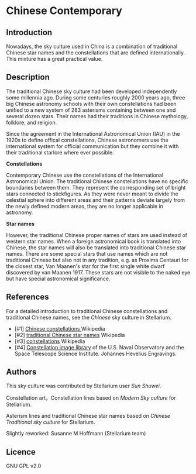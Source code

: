 # Chinese Contemporary

## Introduction

Nowadays, the sky culture used in China is a combination of traditional Chinese star names and the constellations that are defined internationally. This mixture has a great practical value.

## Description

The traditional Chinese sky culture had been developed independently some millennia ago. During some centuries roughly 2000 years ago, three big Chinese astronomy schools with their own constellations had been unified to a new system of 283 asterisms containing between one and several dozen stars. Their names had their traditions in Chinese mythology, folklore, and religion. 

Since the agreement in the International Astronomical Union (IAU) in the 1920s to define offical constellations, Chinese astronomers use the international system for official communication but they combine it with their traditional starlore where ever possible. 

**Constellations**

Contemporary Chinese use the constellations of the International Astronomical Union. The traditional Chinese constellations have no specific boundaries between them. They represent the corresponding set of bright stars connected to stickfigures. As they were never meant to divide the celestial sphere into different areas and their patterns deviate largely from the newly defined modern areas, they are no longer applicable in astronomy.

**Star names**

However, the traditional Chinese proper names of stars are used instead of western star names. When a foreign astronomical book is translated into Chinese, the star names will also be translated into traditional Chinese star names. There are some special stars that use names which are not traditional Chinese but also not in any tradition, e.g. as Proxima Centauri for the closest star, Van Maanen's star for the first single white dwarf discovered by van Maanen 1917. These stars are not visible to the naked eye but have special astronomical significance. 

## References

For a detailed introduction to traditional Chinese constellations and traditional Chinese names, see the _Chinese_ sky culture in Stellarium. 

- [#1]   [Chinese constellations ](http://en.wikipedia.org/wiki/Chinese_constellations) Wikipedia
- [#2]   [traditional Chinese star names](https://en.wikipedia.org/wiki/Traditional_Chinese_star_names) Wikipedia
- [#3]   [constellations](http://en.wikipedia.org/wiki/Constellation) Wikipedia
- [#4]   [Constellation image library](http://hubblesource.stsci.edu/sources/illustrations/constellations/) of the U.S. Naval Observatory and the Space Telescope Science Institute. Johannes Hevelius Engravings.

## Authors

This sky culture was contributed by Stellarium user _Sun Shuwei_.

Constellation art，Constellation lines based on _Modern Sky culture_ for Stellarium.

Asterism lines and traditional Chinese star names based on _Chinese Traditional sky culture_ for Stellarium.

Slightly reworked: Susanne M Hoffmann (Stellarium team)

## Licence

GNU GPL v2.0
